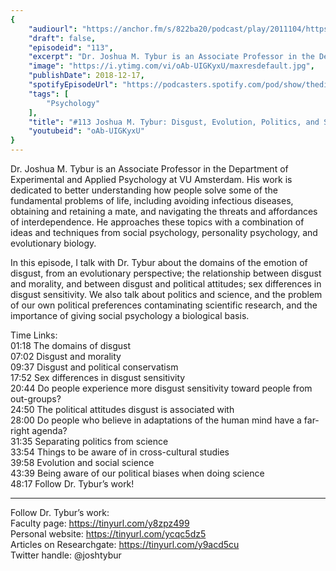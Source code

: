 ```yaml
---
{
	"audiourl": "https://anchor.fm/s/822ba20/podcast/play/2011104/https%3A%2F%2Fd3ctxlq1ktw2nl.cloudfront.net%2Fproduction%2F2018-11-31%2F7735179-48000-2-e9c9838ab1c3a.mp3",
	"draft": false,
	"episodeid": "113",
	"excerpt": "Dr. Joshua M. Tybur is an Associate Professor in the Department of Experimental and Applied Psychology at VU Amsterdam. His work is dedicated to better understanding how people solve some of the fundamental problems of life, including avoiding infectious diseases, obtaining and retaining a mate, and navigating the threats and affordances of interdependence. He approaches these topics with a combination of ideas and techniques from social psychology, personality psychology, and evolutionary biology.",
	"image": "https://i.ytimg.com/vi/oAb-UIGKyxU/maxresdefault.jpg",
	"publishDate": 2018-12-17,
	"spotifyEpisodeUrl": "https://podcasters.spotify.com/pod/show/thedissenter/episodes/113-Joshua-M--Tybur-Disgust--Evolution--Politics--and-Social-Psychology-e2rsh0",
	"tags": [
		"Psychology"
	],
	"title": "#113 Joshua M. Tybur: Disgust, Evolution, Politics, and Social Psychology",
	"youtubeid": "oAb-UIGKyxU"
}
---
```

Dr. Joshua M. Tybur is an Associate Professor in the Department of Experimental and Applied Psychology at VU Amsterdam. His work is dedicated to better understanding how people solve some of the fundamental problems of life, including avoiding infectious diseases, obtaining and retaining a mate, and navigating the threats and affordances of interdependence. He approaches these topics with a combination of ideas and techniques from social psychology, personality psychology, and evolutionary biology.

In this episode, I talk with Dr. Tybur about the domains of the emotion of disgust, from an evolutionary perspective; the relationship between disgust and morality, and between disgust and political attitudes; sex differences in disgust sensitivity. We also talk about politics and science, and the problem of our own political preferences contaminating scientific research, and the importance of giving social psychology a biological basis.  

Time Links:  
<time>01:18</time> The domains of disgust  
<time>07:02</time> Disgust and morality                    
<time>09:37</time> Disgust and political conservatism                
<time>17:52</time> Sex differences in disgust sensitivity           
<time>20:44</time> Do people experience more disgust sensitivity toward people from out-groups?             
<time>24:50</time> The political attitudes disgust is associated with  
<time>28:00</time> Do people who believe in adaptations of the human mind have a far-right agenda?  
<time>31:35</time> Separating politics from science  
<time>33:54</time> Things to be aware of in cross-cultural studies  
<time>39:58</time> Evolution and social science      
<time>43:39</time> Being aware of our political biases when doing science  
<time>48:17</time> Follow Dr. Tybur’s work!    

---

Follow Dr. Tybur’s work:  
Faculty page: https://tinyurl.com/y8zpz499  
Personal website: https://tinyurl.com/ycqc5dz5  
Articles on Researchgate: https://tinyurl.com/y9acd5cu  
Twitter handle: @joshtybur
